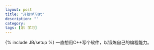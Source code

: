 ```yaml
---
layout: post
title: "开始学习Qt"
description: ""
category: 
tags: [Qt 学习]
---
```

{% include JB/setup %}
	一直想用C++写个软件，以锻炼自己的编程能力。
